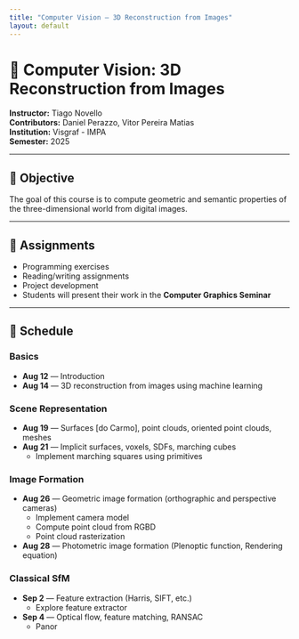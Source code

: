 ```yaml
---
title: "Computer Vision – 3D Reconstruction from Images"
layout: default
---
```


# 🧠 Computer Vision: 3D Reconstruction from Images

**Instructor:** Tiago Novello  
**Contributors:** Daniel Perazzo, Vitor Pereira Matias  
**Institution:** Visgraf - IMPA  
**Semester:** 2025

---

## 🎯 Objective

The goal of this course is to compute geometric and semantic properties of the three-dimensional world from digital images.

---

## 📝 Assignments

- Programming exercises  
- Reading/writing assignments  
- Project development  
- Students will present their work in the **Computer Graphics Seminar**

---

## 📅 Schedule

### Basics
- **Aug 12** — Introduction  
- **Aug 14** — 3D reconstruction from images using machine learning  

### Scene Representation
- **Aug 19** — Surfaces \[do Carmo\], point clouds, oriented point clouds, meshes  
- **Aug 21** — Implicit surfaces, voxels, SDFs, marching cubes  
  - Implement marching squares using primitives  

### Image Formation
- **Aug 26** — Geometric image formation (orthographic and perspective cameras)  
  - Implement camera model  
  - Compute point cloud from RGBD  
  - Point cloud rasterization  
- **Aug 28** — Photometric image formation (Plenoptic function, Rendering equation)

### Classical SfM
- **Sep 2** — Feature extraction (Harris, SIFT, etc.)  
  - Explore feature extractor  
- **Sep 4** — Optical flow, feature matching, RANSAC  
  - Panor
